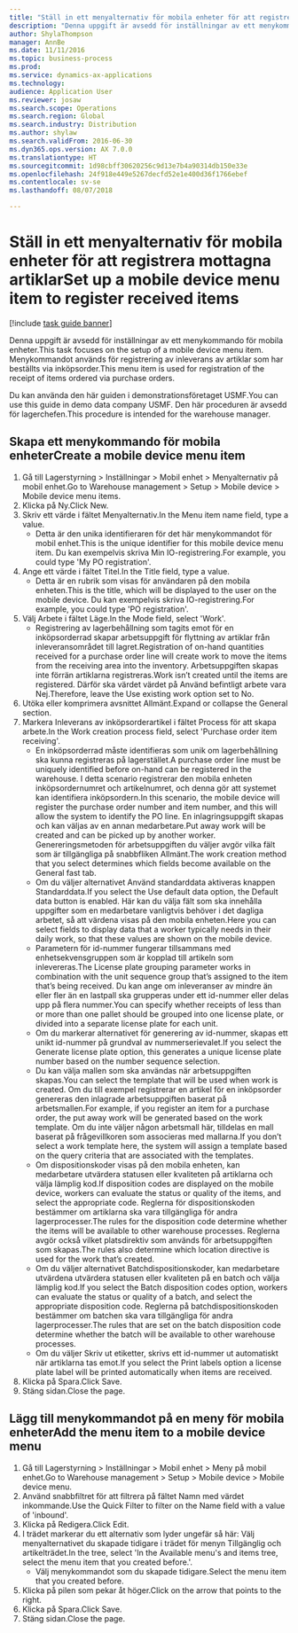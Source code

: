 ```yaml
--- 
title: "Ställ in ett menyalternativ för mobila enheter för att registrera mottagna artiklar"
description: "Denna uppgift är avsedd för inställningar av ett menykommando för mobila enheter."
author: ShylaThompson
manager: AnnBe
ms.date: 11/11/2016
ms.topic: business-process
ms.prod: 
ms.service: dynamics-ax-applications
ms.technology: 
audience: Application User
ms.reviewer: josaw
ms.search.scope: Operations
ms.search.region: Global
ms.search.industry: Distribution
ms.author: shylaw
ms.search.validFrom: 2016-06-30
ms.dyn365.ops.version: AX 7.0.0
ms.translationtype: HT
ms.sourcegitcommit: 1d98cbff30620256c9d13e7b4a90314db150e33e
ms.openlocfilehash: 24f918e449e5267decfd52e1e400d36f1766ebef
ms.contentlocale: sv-se
ms.lasthandoff: 08/07/2018

---
```

# <a name="set-up-a-mobile-device-menu-item-to-register-received-items"></a><span data-ttu-id="9e1f3-103">Ställ in ett menyalternativ för mobila enheter för att registrera mottagna artiklar</span><span class="sxs-lookup"><span data-stu-id="9e1f3-103">Set up a mobile device menu item to register received items</span></span>

[!include [task guide banner](../../includes/task-guide-banner.md)]

<span data-ttu-id="9e1f3-104">Denna uppgift är avsedd för inställningar av ett menykommando för mobila enheter.</span><span class="sxs-lookup"><span data-stu-id="9e1f3-104">This task focuses on the setup of a mobile device menu item.</span></span> <span data-ttu-id="9e1f3-105">Menykommandot används för registrering av inleverans av artiklar som har beställts via inköpsorder.</span><span class="sxs-lookup"><span data-stu-id="9e1f3-105">This menu item is used for registration of the receipt of items ordered via purchase orders.</span></span> 

<span data-ttu-id="9e1f3-106">Du kan använda den här guiden i demonstrationsföretaget USMF.</span><span class="sxs-lookup"><span data-stu-id="9e1f3-106">You can use this guide in demo data company USMF.</span></span> <span data-ttu-id="9e1f3-107">Den här proceduren är avsedd för lagerchefen.</span><span class="sxs-lookup"><span data-stu-id="9e1f3-107">This procedure is intended for the warehouse manager.</span></span>


## <a name="create-a-mobile-device-menu-item"></a><span data-ttu-id="9e1f3-108">Skapa ett menykommando för mobila enheter</span><span class="sxs-lookup"><span data-stu-id="9e1f3-108">Create a mobile device menu item</span></span>
1. <span data-ttu-id="9e1f3-109">Gå till Lagerstyrning > Inställningar > Mobil enhet > Menyalternativ på mobil enhet.</span><span class="sxs-lookup"><span data-stu-id="9e1f3-109">Go to Warehouse management > Setup > Mobile device > Mobile device menu items.</span></span>
2. <span data-ttu-id="9e1f3-110">Klicka på Ny.</span><span class="sxs-lookup"><span data-stu-id="9e1f3-110">Click New.</span></span>
3. <span data-ttu-id="9e1f3-111">Skriv ett värde i fältet Menyalternativ.</span><span class="sxs-lookup"><span data-stu-id="9e1f3-111">In the Menu item name field, type a value.</span></span>
    * <span data-ttu-id="9e1f3-112">Detta är den unika identifieraren för det här menykommandot för mobil enhet.</span><span class="sxs-lookup"><span data-stu-id="9e1f3-112">This is the unique identifier for this mobile device menu item.</span></span> <span data-ttu-id="9e1f3-113">Du kan exempelvis skriva Min IO-registrering.</span><span class="sxs-lookup"><span data-stu-id="9e1f3-113">For example, you could type 'My PO registration'.</span></span>  
4. <span data-ttu-id="9e1f3-114">Ange ett värde i fältet Titel.</span><span class="sxs-lookup"><span data-stu-id="9e1f3-114">In the Title field, type a value.</span></span>
    * <span data-ttu-id="9e1f3-115">Detta är en rubrik som visas för användaren på den mobila enheten.</span><span class="sxs-lookup"><span data-stu-id="9e1f3-115">This is the title, which will be displayed to the user on the mobile device.</span></span> <span data-ttu-id="9e1f3-116">Du kan exempelvis skriva IO-registrering.</span><span class="sxs-lookup"><span data-stu-id="9e1f3-116">For example, you could type 'PO registration'.</span></span>  
5. <span data-ttu-id="9e1f3-117">Välj Arbete i fältet Läge.</span><span class="sxs-lookup"><span data-stu-id="9e1f3-117">In the Mode field, select 'Work'.</span></span>
    * <span data-ttu-id="9e1f3-118">Registrering av lagerbehållning som tagits emot för en inköpsorderrad skapar arbetsuppgift för flyttning av artiklar från inleveransområdet till lagret.</span><span class="sxs-lookup"><span data-stu-id="9e1f3-118">Registration of on-hand quantities received for a purchase order line will create work to move the items from the receiving area into the inventory.</span></span> <span data-ttu-id="9e1f3-119">Arbetsuppgiften skapas inte förrän artiklarna registreras.</span><span class="sxs-lookup"><span data-stu-id="9e1f3-119">Work isn’t created until the items are registered.</span></span>  <span data-ttu-id="9e1f3-120">Därför ska värdet värdet på Använd befintligt arbete vara Nej.</span><span class="sxs-lookup"><span data-stu-id="9e1f3-120">Therefore, leave the Use existing work option set to No.</span></span>  
6. <span data-ttu-id="9e1f3-121">Utöka eller komprimera avsnittet Allmänt.</span><span class="sxs-lookup"><span data-stu-id="9e1f3-121">Expand or collapse the General section.</span></span>
7. <span data-ttu-id="9e1f3-122">Markera Inleverans av inköpsorderartikel i fältet Process för att skapa arbete.</span><span class="sxs-lookup"><span data-stu-id="9e1f3-122">In the Work creation process field, select 'Purchase order item receiving'.</span></span>
    * <span data-ttu-id="9e1f3-123">En inköpsorderrad måste identifieras som unik om lagerbehållning ska kunna registreras på lagerstället.</span><span class="sxs-lookup"><span data-stu-id="9e1f3-123">A purchase order line must be uniquely identified before on-hand can be registered in the warehouse.</span></span> <span data-ttu-id="9e1f3-124">I detta scenario registrerar den mobila enheten inköpsordernumret och artikelnumret, och denna gör att systemet kan identifiera inköpsordern.</span><span class="sxs-lookup"><span data-stu-id="9e1f3-124">In this scenario, the mobile device will register the purchase order number and item number, and this will allow the system to identify the PO line.</span></span> <span data-ttu-id="9e1f3-125">En inlagringsuppgift skapas och kan väljas av en annan medarbetare.</span><span class="sxs-lookup"><span data-stu-id="9e1f3-125">Put away work will be created and can be picked up by another worker.</span></span>    <span data-ttu-id="9e1f3-126">Genereringsmetoden för arbetsuppgiften du väljer avgör vilka fält som är tillgängliga på snabbfliken Allmänt.</span><span class="sxs-lookup"><span data-stu-id="9e1f3-126">The work creation method that you select determines which fields become available on the General fast tab.</span></span>  
    * <span data-ttu-id="9e1f3-127">Om du väljer alternativet Använd standarddata aktiveras knappen Standarddata.</span><span class="sxs-lookup"><span data-stu-id="9e1f3-127">If you select the Use default data option, the Default data button is enabled.</span></span> <span data-ttu-id="9e1f3-128">Här kan du välja fält som ska innehålla uppgifter som en medarbetare vanligtvis behöver i det dagliga arbetet, så att värdena visas på den mobila enheten.</span><span class="sxs-lookup"><span data-stu-id="9e1f3-128">Here you can select fields to display data that a worker typically needs in their daily work, so that these values are shown on the mobile device.</span></span>  
    * <span data-ttu-id="9e1f3-129">Parametern för id-nummer fungerar tillsammans med enhetsekvensgruppen som är kopplad till artikeln som inlevereras.</span><span class="sxs-lookup"><span data-stu-id="9e1f3-129">The License plate grouping parameter  works in combination with the unit sequence group that’s assigned to the item that’s being received.</span></span> <span data-ttu-id="9e1f3-130">Du kan ange om inleveranser av mindre än eller fler än en lastpall ska grupperas under ett id-nummer eller delas upp på flera nummer.</span><span class="sxs-lookup"><span data-stu-id="9e1f3-130">You can specify whether receipts of less than or more than one pallet should be grouped into one license plate, or divided into a separate license plate for each unit.</span></span>  
    * <span data-ttu-id="9e1f3-131">Om du markerar alternativet för generering av id-nummer, skapas ett unikt id-nummer på grundval av nummerserievalet.</span><span class="sxs-lookup"><span data-stu-id="9e1f3-131">If you select the Generate license plate  option, this generates a unique license plate number based on the number sequence selection.</span></span>   
    * <span data-ttu-id="9e1f3-132">Du kan välja mallen som ska användas när arbetsuppgiften skapas.</span><span class="sxs-lookup"><span data-stu-id="9e1f3-132">You can select the template that will be used when work is created.</span></span> <span data-ttu-id="9e1f3-133">Om du till exempel registrerar en artikel för en inköpsorder genereras den inlagrade arbetsuppgiften baserat på arbetsmallen.</span><span class="sxs-lookup"><span data-stu-id="9e1f3-133">For example, if you register an item for a purchase order, the put away work will be generated based on the work template.</span></span> <span data-ttu-id="9e1f3-134">Om du inte väljer någon arbetsmall här, tilldelas en mall baserat på frågevillkoren som associeras med mallarna.</span><span class="sxs-lookup"><span data-stu-id="9e1f3-134">If you don’t select a work template here, the system will assign a template based on the query criteria that are associated with the templates.</span></span>  
    * <span data-ttu-id="9e1f3-135">Om dispositionskoder visas på den mobila enheten, kan medarbetare utvärdera statusen eller kvaliteten på artiklarna och välja lämplig kod.</span><span class="sxs-lookup"><span data-stu-id="9e1f3-135">If disposition codes are displayed on the mobile device, workers can evaluate the status or quality of the items, and select the appropriate code.</span></span> <span data-ttu-id="9e1f3-136">Reglerna för dispositionskoden bestämmer om artiklarna ska vara tillgängliga för andra lagerprocesser.</span><span class="sxs-lookup"><span data-stu-id="9e1f3-136">The rules for  the disposition code determine whether the items will be available to other warehouse processes.</span></span> <span data-ttu-id="9e1f3-137">Reglerna avgör också vilket platsdirektiv som används för arbetsuppgiften som skapas.</span><span class="sxs-lookup"><span data-stu-id="9e1f3-137">The rules also determine which location directive is used for the work that’s created.</span></span>   
    * <span data-ttu-id="9e1f3-138">Om du väljer alternativet Batchdispositionskoder, kan medarbetare utvärdena utvärdera statusen eller kvaliteten på en batch och välja lämplig kod.</span><span class="sxs-lookup"><span data-stu-id="9e1f3-138">If you select the Batch disposition codes option, workers can evaluate the status or quality of a batch, and select the appropriate disposition code.</span></span>  <span data-ttu-id="9e1f3-139">Reglerna på batchdispositionskoden bestämmer om batchen ska vara tillgängliga för andra lagerprocesser.</span><span class="sxs-lookup"><span data-stu-id="9e1f3-139">The rules that are set on the batch disposition code determine whether the batch will be available to other warehouse processes.</span></span>  
    * <span data-ttu-id="9e1f3-140">Om du väljer Skriv ut etiketter, skrivs ett id-nummer ut automatiskt när artiklarna tas emot.</span><span class="sxs-lookup"><span data-stu-id="9e1f3-140">If you select the Print labels option a license plate label will be printed automatically when items are received.</span></span>  
8. <span data-ttu-id="9e1f3-141">Klicka på Spara.</span><span class="sxs-lookup"><span data-stu-id="9e1f3-141">Click Save.</span></span>
9. <span data-ttu-id="9e1f3-142">Stäng sidan.</span><span class="sxs-lookup"><span data-stu-id="9e1f3-142">Close the page.</span></span>

## <a name="add-the-menu-item-to-a-mobile-device-menu"></a><span data-ttu-id="9e1f3-143">Lägg till menykommandot på en meny för mobila enheter</span><span class="sxs-lookup"><span data-stu-id="9e1f3-143">Add the menu item to a mobile device menu</span></span>
1. <span data-ttu-id="9e1f3-144">Gå till Lagerstyrning > Inställningar > Mobil enhet > Meny på mobil enhet.</span><span class="sxs-lookup"><span data-stu-id="9e1f3-144">Go to Warehouse management > Setup > Mobile device > Mobile device menu.</span></span>
2. <span data-ttu-id="9e1f3-145">Använd snabbfiltret för att filtrera på fältet Namn med värdet inkommande.</span><span class="sxs-lookup"><span data-stu-id="9e1f3-145">Use the Quick Filter to filter on the Name field with a value of 'inbound'.</span></span>
3. <span data-ttu-id="9e1f3-146">Klicka på Redigera.</span><span class="sxs-lookup"><span data-stu-id="9e1f3-146">Click Edit.</span></span>
4. <span data-ttu-id="9e1f3-147">I trädet markerar du ett alternativ som lyder ungefär så här: Välj menyalternativet du skapade tidigare i trädet för menyn Tillgänglig och artikelträdet.</span><span class="sxs-lookup"><span data-stu-id="9e1f3-147">In the tree, select 'In the Available menu's and items tree, select the menu item that you created before.'.</span></span>
    * <span data-ttu-id="9e1f3-148">Välj menykommandot som du skapade tidigare.</span><span class="sxs-lookup"><span data-stu-id="9e1f3-148">Select the menu item that you created before.</span></span>  
5. <span data-ttu-id="9e1f3-149">Klicka på pilen som pekar åt höger.</span><span class="sxs-lookup"><span data-stu-id="9e1f3-149">Click on the arrow that points to the right.</span></span>
6. <span data-ttu-id="9e1f3-150">Klicka på Spara.</span><span class="sxs-lookup"><span data-stu-id="9e1f3-150">Click Save.</span></span>
7. <span data-ttu-id="9e1f3-151">Stäng sidan.</span><span class="sxs-lookup"><span data-stu-id="9e1f3-151">Close the page.</span></span>


